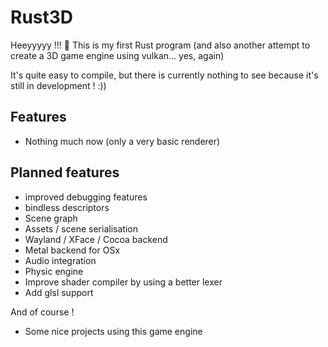 # Rust3D

Heeyyyyy !!! 🙌
This is my first Rust program (and also another attempt to create a 3D game engine using vulkan... yes, again)

It's quite easy to compile, but there is currently nothing to see because it's still in development ! :))

## Features

- Nothing much now (only a very basic renderer)

## Planned features

- improved debugging features
- bindless descriptors
- Scene graph
- Assets / scene serialisation
- Wayland / XFace / Cocoa backend
- Metal backend for OSx
- Audio integration
- Physic engine
- Improve shader compiler by using a better lexer
- Add glsl support

And of course !
- Some nice projects using this game engine
